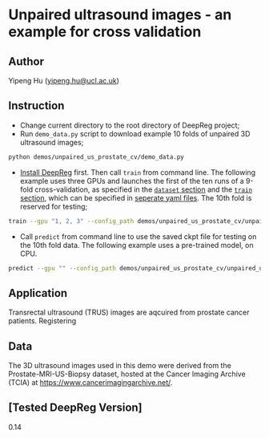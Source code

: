# Unpaired ultrasound images - an example for cross validation

## Author

Yipeng Hu (yipeng.hu@ucl.ac.uk)

## Instruction

<!---
"""bash config_generator cross --data_folders dataset/fold0 dataset/fold1 dataset/fold2
dataset/fold3 dataset/fold4 dataset/fold5 dataset/fold6 dataset/fold7 dataset/fold8
dataset/fold9 --prefix unpaired_us_prostate_cv_run
-->

- Change current directory to the root directory of DeepReg project;
- Run `demo_data.py` script to download example 10 folds of unpaired 3D ultrasound
  images;

```bash
python demos/unpaired_us_prostate_cv/demo_data.py
```

- [Install DeepReg](https://deepregnet.github.io/DeepReg/#/quick_start?id=install-the-package)
  first. Then call `train` from command line. The following example uses three GPUs and
  launches the first of the ten runs of a 9-fold cross-validation, as specified in the
  [`dataset` section](./unpaired_us_prostate_cv_run1.yaml) and the
  [`train` section](./unpaired_us_prostate_cv_train.yaml), which can be specified in
  [seperate yaml files](https://deepregnet.github.io/DeepReg/#/tutorial_experiment?id=cross-validation).
  The 10th fold is reserved for testing;

```bash
train --gpu "1, 2, 3" --config_path demos/unpaired_us_prostate_cv/unpaired_us_prostate_cv_run1.yaml demos/unpaired_us_prostate_cv/unpaired_us_prostate_cv_train.yaml --log_dir demos/unpaired_us_prostate_cv/log
```

- Call `predict` from command line to use the saved ckpt file for testing on the 10th
  fold data. The following example uses a pre-trained model, on CPU.

```bash
predict --gpu "" --config_path demos/unpaired_us_prostate_cv/unpaired_us_prostate_cv_run1.yaml --ckpt_path demos/unpaired_us_prostate_cv/log/weights-epoch2.ckpt --mode test --log_dir demos/unpaired_us_prostate_cv/log
```

## Application

Transrectal ultrasound (TRUS) images are aqcuired from prostate cancer patients.
Registering

## Data

The 3D ultrasound images used in this demo were derived from the Prostate-MRI-US-Biopsy
dataset, hosted at the Cancer Imaging Archive (TCIA) at
https://www.cancerimagingarchive.net/.

## [Tested DeepReg Version]

0.14
